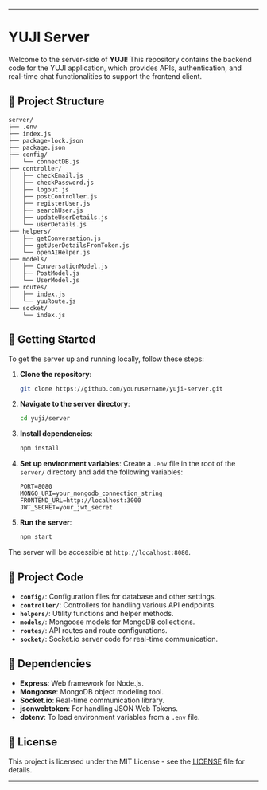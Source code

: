 
---

# YUJI Server

Welcome to the server-side of **YUJI**! This repository contains the backend code for the YUJI application, which provides APIs, authentication, and real-time chat functionalities to support the frontend client.

## 📂 Project Structure

```
server/
├── .env
├── index.js
├── package-lock.json
├── package.json
├── config/
│   └── connectDB.js
├── controller/
│   ├── checkEmail.js
│   ├── checkPassword.js
│   ├── logout.js
│   ├── postController.js
│   ├── registerUser.js
│   ├── searchUser.js
│   ├── updateUserDetails.js
│   └── userDetails.js
├── helpers/
│   ├── getConversation.js
│   ├── getUserDetailsFromToken.js
│   └── openAIHelper.js
├── models/
│   ├── ConversationModel.js
│   ├── PostModel.js
│   └── UserModel.js
├── routes/
│   ├── index.js
│   └── yuuRoute.js
└── socket/
    └── index.js
```

## 🚀 Getting Started

To get the server up and running locally, follow these steps:

1. **Clone the repository**:
   ```bash
   git clone https://github.com/yourusername/yuji-server.git
   ```
2. **Navigate to the server directory**:
   ```bash
   cd yuji/server
   ```
3. **Install dependencies**:
   ```bash
   npm install
   ```
4. **Set up environment variables**:
   Create a `.env` file in the root of the `server/` directory and add the following variables:
   ```env
   PORT=8080
   MONGO_URI=your_mongodb_connection_string
   FRONTEND_URL=http://localhost:3000
   JWT_SECRET=your_jwt_secret
   ```
5. **Run the server**:
   ```bash
   npm start
   ```

The server will be accessible at `http://localhost:8080`.

## 🧩 Project Code

- **`config/`**: Configuration files for database and other settings.
- **`controller/`**: Controllers for handling various API endpoints.
- **`helpers/`**: Utility functions and helper methods.
- **`models/`**: Mongoose models for MongoDB collections.
- **`routes/`**: API routes and route configurations.
- **`socket/`**: Socket.io server code for real-time communication.

## 🔧 Dependencies

- **Express**: Web framework for Node.js.
- **Mongoose**: MongoDB object modeling tool.
- **Socket.io**: Real-time communication library.
- **jsonwebtoken**: For handling JSON Web Tokens.
- **dotenv**: To load environment variables from a `.env` file.

## 📄 License

This project is licensed under the MIT License - see the [LICENSE](LICENSE) file for details.

---
